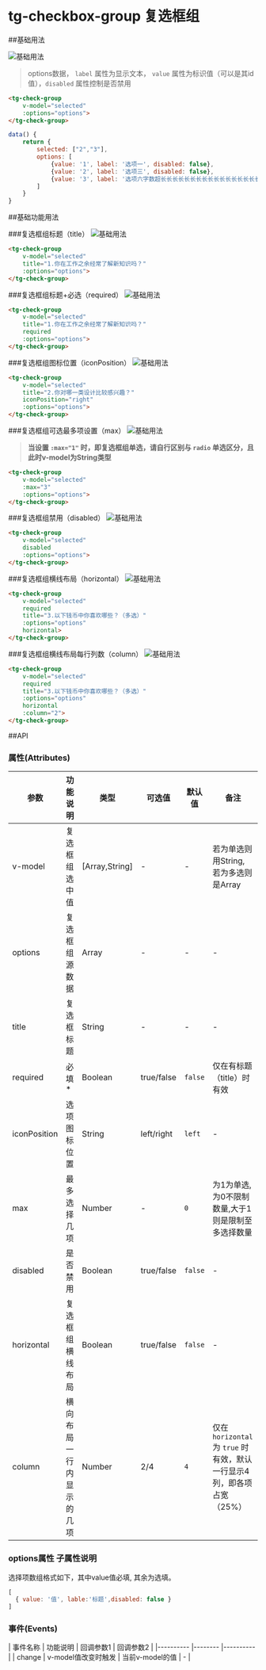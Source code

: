 # tg-checkbox-group 复选框组

##基础用法

![基础用法](../static/mobile/checkbox-group/checkbox-group.png)
>options数据， `label` 属性为显示文本， `value` 属性为标识值（可以是其id值），`disabled` 属性控制是否禁用

```html
<tg-check-group
	v-model="selected"
	:options="options">
</tg-check-group>
```
```js
data() {
	return {
		selected: ["2","3"],
		options: [
			{value: '1', label: '选项一', disabled: false},
			{value: '2', label: '选项三', disabled: false},
			{value: '3', label: '选项六字数超长长长长长长长长长长长长长长长长长长', disabled: true}
		]
	}
}
```
##基础功能用法

###复选框组标题（title）
![基础用法](../static/mobile/checkbox-group/checkbox-group_title.png)
```html
<tg-check-group
	v-model="selected"
	title="1.你在工作之余经常了解新知识吗？"
	:options="options">
</tg-check-group>
```

###复选框组标题+必选（required）
![基础用法](../static/mobile/checkbox-group/checkbox-group_title+required.png)
```html
<tg-check-group
	v-model="selected"
	title="1.你在工作之余经常了解新知识吗？"
	required
	:options="options">
</tg-check-group>
```

###复选框组图标位置（iconPosition）
![基础用法](../static/mobile/checkbox-group/checkbox-group_position.png)
```html
<tg-check-group
	v-model="selected"
	title="2.你对哪一类设计比较感兴趣？"
	iconPosition="right"
	:options="options">
</tg-check-group>
```

###复选框组可选最多项设置（max）
![基础用法](../static/mobile/checkbox-group/checkbox-group_max.png)
>**当设置 `:max="1"` 时，即复选框组单选，请自行区别与 `radio` 单选区分，且此时v-model为String类型**

```html
<tg-check-group
	v-model="selected"
	:max="3"
	:options="options">
</tg-check-group>
```

###复选框组禁用（disabled）
![基础用法](../static/mobile/checkbox-group/checkbox-group_disabled.png)
```html
<tg-check-group
	v-model="selected"
	disabled
	:options="options">
</tg-check-group>
```
###复选框组横线布局（horizontal）
![基础用法](../static/mobile/checkbox-group/checkbox-group_horizontal.png)

```html
<tg-check-group
	v-model="selected"
	required
	title="3.以下钱币中你喜欢哪些？（多选）"
	:options="options"
	horizontal>
</tg-check-group>
```
###复选框组横线布局每行列数（column）
![基础用法](../static/mobile/checkbox-group/checkbox-group_horizontal+column2.png)

```html
<tg-check-group
	v-model="selected"
	required
	title="3.以下钱币中你喜欢哪些？（多选）"
	:options="options"
	horizontal
	:column="2">
</tg-check-group>
```




##API

### 属性(Attributes)

| 参数 | 功能说明 | 类型 | 可选值 | 默认值 | 备注 |
|------|-------|---------|-------|--------|--------|
| v-model | 复选框组选中值 | [Array,String] | - | - | 若为单选则用String, 若为多选则是Array |
| options | 复选框组源数据 | Array | - | - | - |
| title | 复选框标题 | String | - | - | - |
| required | 必填* | Boolean | true/false | `false` | 仅在有标题（title）时有效 |
| iconPosition | 选项图标位置 | String | left/right | `left` | - |
| max | 最多选择几项 | Number | - | `0` | 为1为单选,为0不限制数量,大于1则是限制至多选择数量 |
| disabled | 是否禁用 | Boolean | true/false | `false` | - |
| horizontal | 复选框组横线布局 | Boolean | true/false | `false` | - |
| column | 横向布局一行内显示的几项 | Number | 2/4 | `4` | 仅在 `horizontal` 为 `true` 时有效，默认一行显示4列，即各项占宽（25%） |

### options属性 子属性说明
选择项数组格式如下，其中value值必填, 其余为选填。

```js
[
  { value: '值', lable:'标题',disabled: false }
]
```

### 事件(Events)

| 事件名称 | 功能说明 | 回调参数1 | 回调参数2 |
|---------- |-------- |---------- |
| change | v-model值改变时触发 | 当前v-model的值 | - |